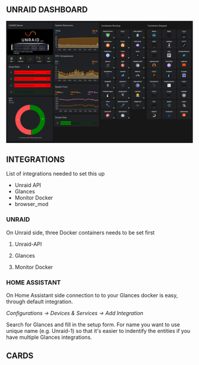 ## UNRAID DASHBOARD

![Unraid Overview](/dashboards/unraid/img/HA-Unraid-dashboard-overview.png)

## INTEGRATIONS

List of integrations needed to set this up

* Unraid API
* Glances
* Monitor Docker
* browser_mod

### UNRAID

On Unraid side, three Docker containers needs to be set first

1. Unraid-API

2. Glances

3. Monitor Docker

### HOME ASSISTANT

On Home Assistant side connection to to your Glances docker is easy, through default integration.

*Configurations -> Devices & Services -> Add Integration*

Search for Glances and fill in the setup form. For name you want to use unique name (e.g. Unraid-1) so that it's easier to indentify the entities if you have multiple Glances integrations.

## CARDS
